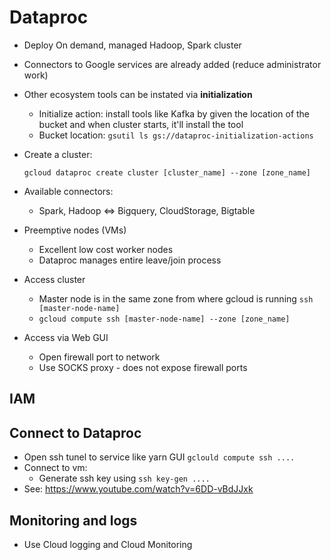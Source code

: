 # Dataproc

- Deploy On demand, managed Hadoop, Spark cluster
- Connectors to Google services are already added (reduce administrator work)
- Other ecosystem tools can be instated via **initialization**
  - Initialize action: install tools like Kafka by given the location of the bucket and when cluster starts, it'll install the tool
  - Bucket location: ```gsutil ls gs://dataproc-initialization-actions```
- Create a cluster:

  ```gcloud dataproc create cluster [cluster_name] --zone [zone_name]```

- Available connectors:
  - Spark, Hadoop <=> Bigquery, CloudStorage, Bigtable
- Preemptive nodes (VMs)
  - Excellent low cost worker nodes
  - Dataproc manages entire leave/join process
- Access cluster
  - Master node is in the same zone from where gcloud is running ```ssh [master-node-name]```
  - ```gcloud compute ssh [master-node-name] --zone [zone_name]```
- Access via Web GUI
  - Open firewall port to network
  - Use SOCKS proxy - does not expose firewall ports

## IAM

## Connect to Dataproc

- Open ssh tunel to service like yarn GUI ```gclould compute ssh ....```
- Connect to vm:
  - Generate ssh key using ```ssh key-gen ....```
- See: https://www.youtube.com/watch?v=6DD-vBdJJxk

## Monitoring and logs

- Use Cloud logging and Cloud Monitoring
